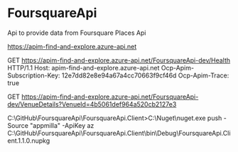 # FoursquareApi
Api to provide data from Foursquare Places Api

https://apim-find-and-explore.azure-api.net

GET https://apim-find-and-explore.azure-api.net/FoursquareApi-dev/Health HTTP/1.1
Host: apim-find-and-explore.azure-api.net
Ocp-Apim-Subscription-Key: 12e7dd82e8e94a67a4cc70663f9cf46d
Ocp-Apim-Trace: true


GET https://apim-find-and-explore.azure-api.net/FoursquareApi-dev/VenueDetails?VenueId=4b5061def964a520cb2127e3


C:\GitHub\FoursquareApi\FoursquareApi.Client>C:\Nuget\nuget.exe push -Source "appmilla" -ApiKey az C:\GitHub\FoursquareApi\FoursquareApi.Client\bin\Debug\FoursquareApi.Client.1.1.0.nupkg
